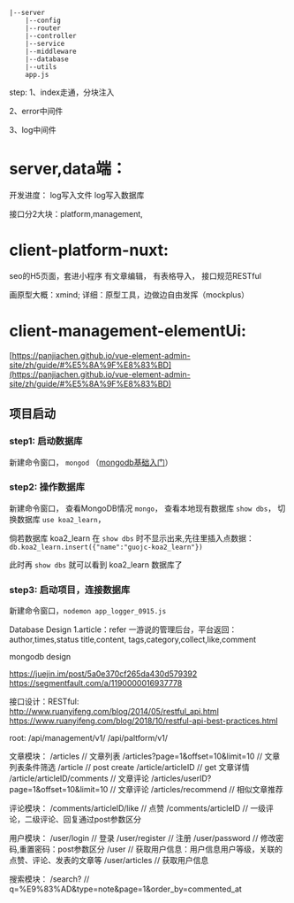 ```
|--server
    |--config
    |--router
    |--controller
    |--service
    |--middleware
    |--database
    |--utils
    app.js
```

step:
1、index走通，分块注入

2、error中间件

3、log中间件

# server,data端：
开发进度：
log写入文件
log写入数据库

接口分2大块：platform,management,

# client-platform-nuxt:
seo的H5页面，套进小程序
有文章编辑，
有表格导入，
接口规范RESTful

画原型大概：xmind; 详细：原型工具，边做边自由发挥（mockplus）

# client-management-elementUi: 
[https://panjiachen.github.io/vue-element-admin-site/zh/guide/#%E5%8A%9F%E8%83%BD](https://panjiachen.github.io/vue-element-admin-site/zh/guide/#%E5%8A%9F%E8%83%BD)



## 项目启动
### step1: 启动数据库

新建命令窗口， `mongod` （[mongodb基础入门]([mongodb基础入门](http://gjincai.github.io/2017/06/18/mac%E4%B8%8Bmongodb%E7%9A%84%E5%AE%89%E8%A3%85%E4%B8%8E%E9%85%8D%E7%BD%AE/))）

### step2: 操作数据库
新建命令窗口，
查看MongoDB情况 `mongo`，
查看本地现有数据库 `show dbs`，
切换数据库 `use koa2_learn`，

倘若数据库 koa2_learn 在 `show dbs` 时不显示出来,先往里插入点数据：`db.koa2_learn.insert({"name":"guojc-koa2_learn"})`

此时再 `show dbs` 就可以看到 koa2_learn 数据库了

### step3: 启动项目，连接数据库
新建命令窗口，`nodemon app_logger_0915.js`

Database Design
1.article：refer 一游说的管理后台，平台返回：
author,times,status
title,content,
tags,category,collect,like,comment

mongodb design

https://juejin.im/post/5a0e370cf265da430d579392
https://segmentfault.com/a/1190000016937778

接口设计：RESTful:
http://www.ruanyifeng.com/blog/2014/05/restful_api.html
https://www.ruanyifeng.com/blog/2018/10/restful-api-best-practices.html

root:
/api/management/v1/
/api/paltform/v1/

文章模块：
/articles                               // 文章列表
/articles?page=1&offset=10&limit=10     // 文章列表条件筛选
/article                                // post create
/article/articleID                      // get 文章详情
/article/articleID/comments             // 文章评论
/articles/userID?page=1&offset=10&limit=10            // 文章评论
/articles/recommend                     // 相似文章推荐

评论模块：
/comments/articleID/like                // 点赞
/comments/articleID                     // 一级评论，二级评论、回复通过post参数区分

用户模块：
/user/login                 // 登录
/user/register              // 注册
/user/password              // 修改密码,重置密码：post参数区分
/user                       // 获取用户信息：用户信息用户等级，关联的点赞、评论、发表的文章等
/user/articles              // 获取用户信息

搜索模块：
/search?                    // q=%E9%83%AD&type=note&page=1&order_by=commented_at
